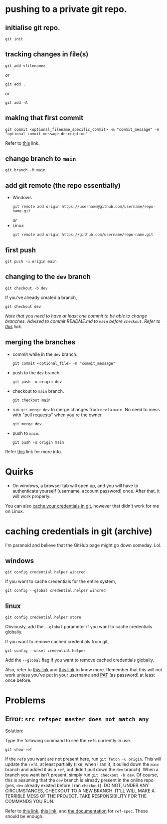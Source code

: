 # pushing to a private git repo.

## initialise git repo.
```
git init
```

## tracking changes in file(s)
```
git add <filename>
```
*or*
```
git add .
```
*or*
```
git add -A
```

## making that first commit
```
git commit <optional_filename_specific_commit> -m "commit_message" -m "optional_commit_message_description"
```
Refer to [this](https://stackoverflow.com/questions/7239333/how-do-i-commit-only-some-files) link.

## change branch to `main`
```
git branch -M main
```

## add git remote (the repo essentially)
- Windows
    ```
    git remote add origin https://username@github.com/username/repo-name.git
    ```
    *or*
- Linux
    ```
    git remote add origin https://github.com/username/repo-name.git
    ```

## first push
```
git push -u origin main
```

## changing to the `dev` branch
```
git checkout -b dev
```

If you've already created a branch, 
```
git checkout dev
```

*Note that you need to have at least one commit to be able to change branches. Advised to commit README.md to `main` before `checkout`. Refer to [this](https://stackoverflow.com/questions/66673759/git-branch-m-main) link.*

## merging the branches

- commit while in the `dev` branch.
    ```
    git commit <optional_file> -m "commit_message"
    ```
- push to the `dev` branch.
    ```
    git push -u origin dev
    ```
- checkout to `main` branch.
    ```
    git checkout main
    ```
- run `git merge dev` to merge changes from `dev` to `main`. No need to mess with "pull requests" when you're the owner.
    ```
    git merge dev
    ```
- push to `main`.
    ```
    git push -u origin main
    ```


Refer [this](https://git-scm.com/book/en/v2/Git-Branching-Basic-Branching-and-Merging) link for more info.

# Quirks
- On windows, a browser tab will open up, and you will have to authenticate yourself (username, account password) once. After that, it will work properly.

You can also [cache your credentials in git](https://docs.github.com/en/get-started/getting-started-with-git/caching-your-github-credentials-in-git), however that didn't work for me on Linux.

# caching credentials in git (archive)

I'm paranoid and believe that the GitHub page might go down someday. Lol.

## windows

```
git config credential.helper wincred
```

If you want to cache credentials for the entire system,

```
git config --global credential.helper wincred
```

## linux

```
git config credential.helper store
```

Obviously, add the `--global` parameter if you want to cache credentials globally.

If you want to remove cached credentials from git,

```
git config --unset credential.helper
```

Add the `--global` flag if you want to remove cached credentials globally.

Also, refer to [this link](https://stackoverflow.com/questions/44246876/how-to-remove-cached-credentials-from-git) and [this link](https://git-scm.com/docs/git-credential-cache) to know more.
Remember that this will not work unless you've put in your username and [PAT](https://docs.github.com/en/github/authenticating-to-github/keeping-your-account-and-data-secure/creating-a-personal-access-token) (as password) at least once before.

# Problems

## Error: `src refspec master does not match any`

Solution: 

Type the following command to see the `ref`s currently in use.
```
git show-ref
```

If the `ref`s you want are not present here, run `git fetch -u origin`. This will update the `ref`s, at least partially (like, when I ran it, it oulled down the `main` branch and added it as a `ref`, but didn't pull down the `dev` branch).
When a branch you want isn't present, simply run `git checkout -b dev`. Of course, this is assuming that the `dev` branch is already present in the online repo (yes, `dev` already existed before I ran `checkout`).
DO NOT, UNDER ANY CIRCUMSTANCES, CHECKOUT TO A NEW BRANCH. IT'LL WILL MAKE A TERRIBLE MESS OF THE PROJECT. TAKE RESPONSIBILITY FOR THE COMMANDS YOU RUN.

Refer to [this link](https://stackoverflow.com/questions/4181861/message-src-refspec-master-does-not-match-any-when-pushing-commits-in-git), [this link](https://stackoverflow.com/questions/40202284/error-src-refspec-does-not-match-any), and [the documentation](https://git-scm.com/docs/git-push#git-push-ltrefspecgt82308203) for `ref-spec`. These should be enough.

